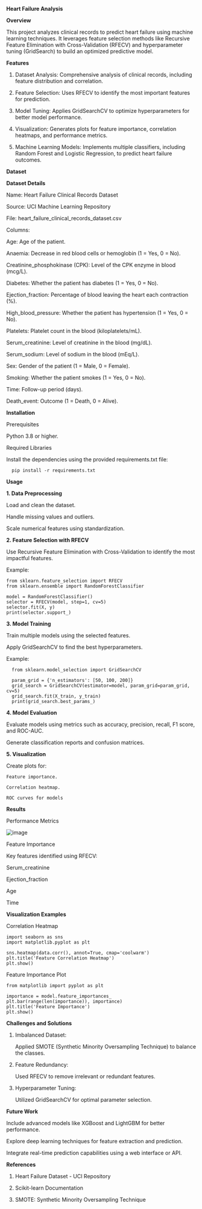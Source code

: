 **Heart Failure Analysis**

**Overview**

This project analyzes clinical records to predict heart failure using machine learning techniques. It leverages feature selection methods like Recursive Feature Elimination with Cross-Validation (RFECV) and hyperparameter tuning (GridSearch) to build an optimized predictive model.

**Features**

1. Dataset Analysis: Comprehensive analysis of clinical records, including feature distribution and correlation.
   
2. Feature Selection: Uses RFECV to identify the most important features for prediction.
   
3. Model Tuning: Applies GridSearchCV to optimize hyperparameters for better model performance.

4. Visualization: Generates plots for feature importance, correlation heatmaps, and performance metrics.
   
5. Machine Learning Models: Implements multiple classifiers, including Random Forest and Logistic Regression, to predict heart failure outcomes.

**Dataset**

**Dataset Details**

Name: Heart Failure Clinical Records Dataset

Source: UCI Machine Learning Repository

File: heart_failure_clinical_records_dataset.csv

Columns:
  
Age: Age of the patient.

Anaemia: Decrease in red blood cells or hemoglobin (1 = Yes, 0 = No).

Creatinine_phosphokinase (CPK): Level of the CPK enzyme in blood (mcg/L).

Diabetes: Whether the patient has diabetes (1 = Yes, 0 = No).

Ejection_fraction: Percentage of blood leaving the heart each contraction (%).

High_blood_pressure: Whether the patient has hypertension (1 = Yes, 0 = No).

Platelets: Platelet count in the blood (kiloplatelets/mL).

Serum_creatinine: Level of creatinine in the blood (mg/dL).

Serum_sodium: Level of sodium in the blood (mEq/L).

Sex: Gender of the patient (1 = Male, 0 = Female).

Smoking: Whether the patient smokes (1 = Yes, 0 = No).

Time: Follow-up period (days).

Death_event: Outcome (1 = Death, 0 = Alive).

**Installation**

Prerequisites

  Python 3.8 or higher.
  
Required Libraries

  Install the dependencies using the provided requirements.txt file:

      pip install -r requirements.txt

**Usage**

**1. Data Preprocessing**

  Load and clean the dataset.
  
  Handle missing values and outliers.
  
  Scale numerical features using standardization.

**2. Feature Selection with RFECV**

  Use Recursive Feature Elimination with Cross-Validation to identify the most impactful features.
  
  Example:

    from sklearn.feature_selection import RFECV
    from sklearn.ensemble import RandomForestClassifier
    
    model = RandomForestClassifier()
    selector = RFECV(model, step=1, cv=5)
    selector.fit(X, y)
    print(selector.support_)

**3. Model Training**

  Train multiple models using the selected features.
  
  Apply GridSearchCV to find the best hyperparameters.
  
  Example:

      from sklearn.model_selection import GridSearchCV
      
      param_grid = {'n_estimators': [50, 100, 200]}
      grid_search = GridSearchCV(estimator=model, param_grid=param_grid, cv=5)
      grid_search.fit(X_train, y_train)
      print(grid_search.best_params_)

**4. Model Evaluation**

  Evaluate models using metrics such as accuracy, precision, recall, F1 score, and ROC-AUC.
  
  Generate classification reports and confusion matrices.
  
**5. Visualization**

  Create plots for:
  
    Feature importance.
    
    Correlation heatmap.
    
    ROC curves for models

**Results**

Performance Metrics

  ![image](https://github.com/user-attachments/assets/d9ffa89c-c3b6-47b8-9780-f5583aa8954d)

Feature Importance

Key features identified using RFECV:

  Serum_creatinine
  
  Ejection_fraction
  
  Age
  
  Time

**Visualization Examples**

Correlation Heatmap

    import seaborn as sns
    import matplotlib.pyplot as plt
    
    sns.heatmap(data.corr(), annot=True, cmap='coolwarm')
    plt.title('Feature Correlation Heatmap')
    plt.show()

Feature Importance Plot

    from matplotlib import pyplot as plt

    importance = model.feature_importances_
    plt.bar(range(len(importance)), importance)
    plt.title('Feature Importance')
    plt.show()

**Challenges and Solutions**

1. Imbalanced Dataset:
   
    Applied SMOTE (Synthetic Minority Oversampling Technique) to balance the classes.
   
2. Feature Redundancy:
   
    Used RFECV to remove irrelevant or redundant features.

3. Hyperparameter Tuning:
   
    Utilized GridSearchCV for optimal parameter selection.

**Future Work**

  Include advanced models like XGBoost and LightGBM for better performance.
  
  Explore deep learning techniques for feature extraction and prediction.
  
  Integrate real-time prediction capabilities using a web interface or API.

**References**

  1. Heart Failure Dataset - UCI Repository
  
  2. Scikit-learn Documentation
     
  3. SMOTE: Synthetic Minority Oversampling Technique
